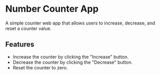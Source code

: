 # Number Counter App

A simple counter web app that allows users to increase, decrease, and reset a counter value.

## Features
- Increase the counter by clicking the "Increase" button.
- Decrease the counter by clicking the "Decrease" button.
- Reset the counter to zero.
